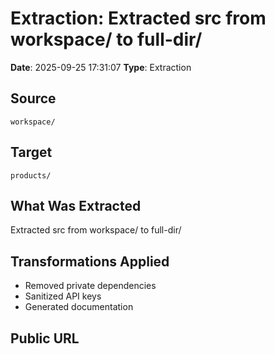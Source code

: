 # Extraction: Extracted src from workspace/ to full-dir/

**Date**: 2025-09-25 17:31:07
**Type**: Extraction

## Source
`workspace/`

## Target
`products/`

## What Was Extracted
Extracted src from workspace/ to full-dir/

## Transformations Applied
- Removed private dependencies
- Sanitized API keys
- Generated documentation

## Public URL

